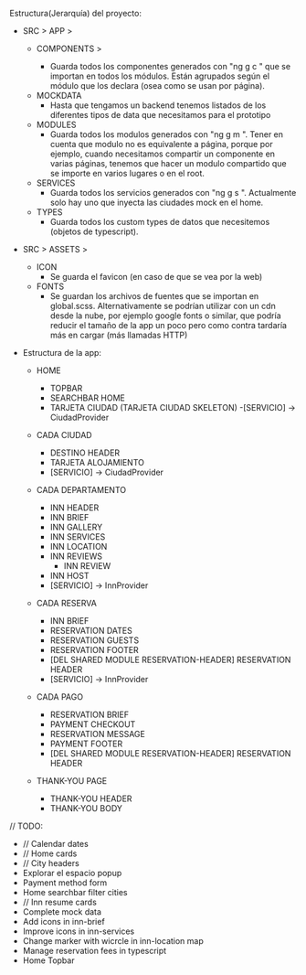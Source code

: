 Estructura(Jerarquía) del proyecto:
- SRC > APP >
    - COMPONENTS > <nombre pagina>
        - Guarda todos los componentes generados con "ng g c <nombre>" que se importan en todos los módulos. Están agrupados según el módulo que los declara (osea como se usan por página).  
    - MOCKDATA
        - Hasta que tengamos un backend tenemos listados de los diferentes tipos de data que necesitamos para el prototipo
    - MODULES
        - Guarda todos los modulos generados con "ng g m <nombre>". Tener en cuenta que modulo no es equivalente a página, porque por ejemplo, cuando necesitamos compartir un componente en varias páginas, tenemos que hacer un modulo compartido que se importe en varios lugares o en el root.
    - SERVICES
        - Guarda todos los servicios generados con "ng g s <nombre>". Actualmente solo hay uno que inyecta las ciudades mock en el home.
    - TYPES
        - Guarda todos los custom types de datos que necesitemos (objetos de typescript).

- SRC > ASSETS >
    - ICON
        - Se guarda el favicon (en caso de que se vea por la web)
    - FONTS
        - Se guardan los archivos de fuentes que se importan en global.scss. Alternativamente se podrían utilizar con un cdn desde la nube, por ejemplo google fonts o similar, que podría reducir el tamaño de la app un poco pero como contra tardaría más en cargar (más llamadas HTTP)

- Estructura de la app:
    - HOME
        - TOPBAR
        - SEARCHBAR HOME
        - TARJETA CIUDAD (TARJETA CIUDAD SKELETON)
        -[SERVICIO] -> CiudadProvider

    - CADA CIUDAD
        - DESTINO HEADER
        - TARJETA ALOJAMIENTO
        - [SERVICIO] -> CiudadProvider

    - CADA DEPARTAMENTO
        - INN HEADER
        - INN BRIEF
        - INN GALLERY
        - INN SERVICES
        - INN LOCATION
        - INN REVIEWS
            - INN REVIEW
        - INN HOST
        - [SERVICIO] -> InnProvider

    - CADA RESERVA
        - INN BRIEF
        - RESERVATION DATES
        - RESERVATION GUESTS
        - RESERVATION FOOTER
        - [DEL SHARED MODULE RESERVATION-HEADER] RESERVATION HEADER
        - [SERVICIO] -> InnProvider


    - CADA PAGO
        - RESERVATION BRIEF
        - PAYMENT CHECKOUT
        - RESERVATION MESSAGE
        - PAYMENT FOOTER
        - [DEL SHARED MODULE RESERVATION-HEADER] RESERVATION HEADER

    - THANK-YOU PAGE
        - THANK-YOU HEADER
        - THANK-YOU BODY


// TODO:
-   // Calendar dates
-   // Home cards
-   // City headers
-   Explorar el espacio popup
-   Payment method form
-   Home searchbar filter cities
-   // Inn resume cards
-   Complete mock data
-   Add icons in inn-brief
-   Improve icons in inn-services
-   Change marker with wicrcle in inn-location map
-   Manage reservation fees in typescript
-   Home Topbar